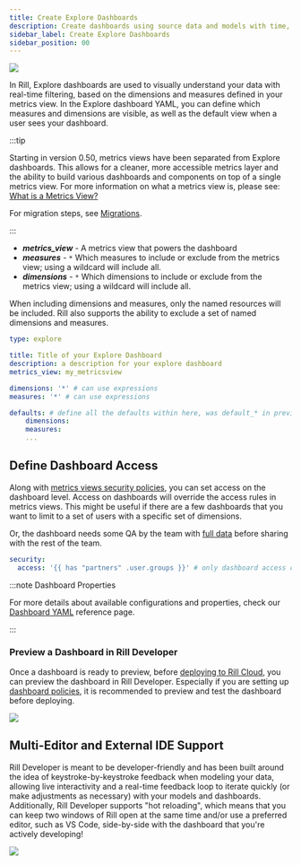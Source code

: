 ```yaml
---
title: Create Explore Dashboards
description: Create dashboards using source data and models with time, dimensions, and measures
sidebar_label: Create Explore Dashboards
sidebar_position: 00
---
```


<img src='/img/build/dashboard/explore-dashboard.gif' class='rounded-gif' />
<br />

In Rill, Explore dashboards are used to visually understand your data with real-time filtering, based on the dimensions and measures defined in your metrics view. In the Explore dashboard YAML, you can define which measures and dimensions are visible, as well as the default view when a user sees your dashboard.

:::tip

Starting in version 0.50, metrics views have been separated from Explore dashboards. This allows for a cleaner, more accessible metrics layer and the ability to build various dashboards and components on top of a single metrics view. For more information on what a metrics view is, please see: [What is a Metrics View?](/build/metrics-view#what-is-a-metrics-view)

For migration steps, see [Migrations](/other/v50-dashboard-changes#how-to-migrate-your-current-dashboards).

:::

* _**metrics_view**_ - A metrics view that powers the dashboard
* _**measures**_ - `*` Which measures to include or exclude from the metrics view; using a wildcard will include all.
* _**dimensions**_ - `*` Which dimensions to include or exclude from the metrics view; using a wildcard will include all.

When including dimensions and measures, only the named resources will be included.
Rill also supports the ability to exclude a set of named dimensions and measures.

```yaml
type: explore

title: Title of your Explore Dashboard
description: a description for your explore dashboard
metrics_view: my_metricsview

dimensions: '*' # can use expressions
measures: '*' # can use expressions

defaults: # define all the defaults within here, was default_* in previous dashboard YAML
    dimensions: 
    measures:
    ...
```

## Define Dashboard Access

Along with [metrics views security policies](/build/metrics-view/security), you can set access on the dashboard level. Access on dashboards will override the access rules in metrics views. This might be useful if there are a few dashboards that you want to limit to a set of users with a specific set of dimensions.

Or, the dashboard needs some QA by the team with [full data](/connect/templating) before sharing with the rest of the team.

```yaml
security:
  access: '{{ has "partners" .user.groups }}' # only dashboard access can be defined here, other security policies must be set on the metrics view
```

:::note Dashboard Properties

For more details about available configurations and properties, check our [Dashboard YAML](/reference/project-files/explore-dashboards) reference page.

:::

### Preview a Dashboard in Rill Developer

Once a dashboard is ready to preview, before [deploying to Rill Cloud](/deploy/deploy-dashboard), you can preview the dashboard in Rill Developer. Especially if you are setting up [dashboard policies](/build/metrics-view/security), it is recommended to preview and test the dashboard before deploying.

<img src='/img/build/dashboard/preview-dashboard.png' class='rounded-gif' />
<br />

## Multi-Editor and External IDE Support

Rill Developer is meant to be developer-friendly and has been built around the idea of keystroke-by-keystroke feedback when modeling your data, allowing live interactivity and a real-time feedback loop to iterate quickly (or make adjustments as necessary) with your models and dashboards. Additionally, Rill Developer supports "hot reloading", which means that you can keep two windows of Rill open at the same time and/or use a preferred editor, such as VS Code, side-by-side with the dashboard that you're actively developing!

<img src='https://cdn.rilldata.com/docs/release-notes/36_hot_reload.gif' class='rounded-gif' />
<br />